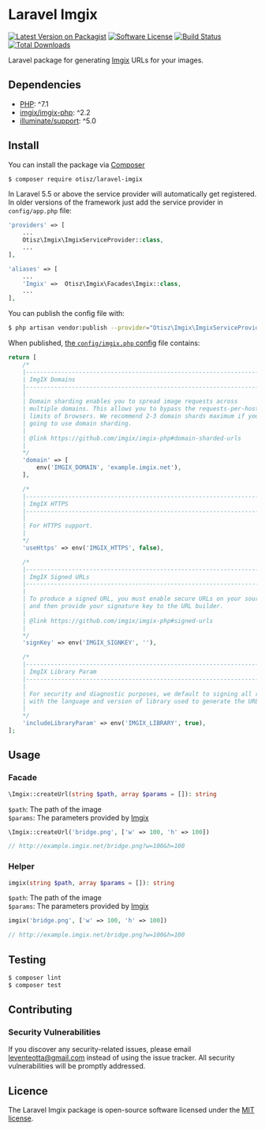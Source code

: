 # Laravel Imgix

[![Latest Version on Packagist][shield-packagist]][link-packagist]
[![Software License][shield-license]](LICENSE.md)
[![Build Status][shield-circleci]][link-circleci]
[![Total Downloads][shield-downloads]][link-packagist]

Laravel package for generating [Imgix](https://www.imgix.com) URLs for your images.

## Dependencies

- [PHP](https://secure.php.net): ^7.1
- [imgix/imgix-php](https://github.com/imgix/imgix-php): ^2.2
- [illuminate/support](https://github.com/illuminate/support): ^5.0

## Install

You can install the package via [Composer](https://getcomposer.org/)
```bash
$ composer require otisz/laravel-imgix
```

In Laravel 5.5 or above the service provider will automatically get registered. In older versions of the framework just add the service provider in `config/app.php` file:
```php
'providers' => [
    ...
    Otisz\Imgix\ImgixServiceProvider::class,
    ...
],

'aliases' => [
    ...
    'Imgix' =>  Otisz\Imgix\Facades\Imgix::class,
    ...
],
```

You can publish the config file with:
```bash
$ php artisan vendor:publish --provider="Otisz\Imgix\ImgixServiceProvider" --tag=config
```

When published, [the `config/imgix.php` config](config/imgix.php) file contains:

```php
return [
    /*
    |--------------------------------------------------------------------------
    | ImgIX Domains
    |--------------------------------------------------------------------------
    |
    | Domain sharding enables you to spread image requests across
    | multiple domains. This allows you to bypass the requests-per-host
    | limits of browsers. We recommend 2-3 domain shards maximum if you are
    | going to use domain sharding.
    |
    | @link https://github.com/imgix/imgix-php#domain-sharded-urls
    |
    */
    'domain' => [
        env('IMGIX_DOMAIN', 'example.imgix.net'),
    ],

    /*
    |--------------------------------------------------------------------------
    | ImgIX HTTPS
    |--------------------------------------------------------------------------
    |
    | For HTTPS support.
    |
    */
    'useHttps' => env('IMGIX_HTTPS', false),

    /*
    |--------------------------------------------------------------------------
    | ImgIX Signed URLs
    |--------------------------------------------------------------------------
    |
    | To produce a signed URL, you must enable secure URLs on your source
    | and then provide your signature key to the URL builder.
    |
    | @link https://github.com/imgix/imgix-php#signed-urls
    |
    */
    'signKey' => env('IMGIX_SIGNKEY', ''),

    /*
    |--------------------------------------------------------------------------
    | ImgIX Library Param
    |--------------------------------------------------------------------------
    |
    | For security and diagnostic purposes, we default to signing all requests
    | with the language and version of library used to generate the URL.
    |
    */
    'includeLibraryParam' => env('IMGIX_LIBRARY', true),
];
```
    
## Usage

### Facade

```php
\Imgix::createUrl(string $path, array $params = []): string
```

`$path`: The path of the image \
`$params`: The parameters provided by [Imgix](https://docs.imgix.com/apis/url)

```php
\Imgix::createUrl('bridge.png', ['w' => 100, 'h' => 100])

// http://example.imgix.net/bridge.png?w=100&h=100
```

### Helper

```php
imgix(string $path, array $params = []): string
```

`$path`: The path of the image \
`$params`: The parameters provided by [Imgix](https://docs.imgix.com/apis/url)

```php
imgix('bridge.png', ['w' => 100, 'h' => 100])

// http://example.imgix.net/bridge.png?w=100&h=100
```
    
## Testing

``` bash
$ composer lint
$ composer test
```

## Contributing

### Security Vulnerabilities

If you discover any security-related issues, please email [leventeotta@gmail.com](mailto:leventeotta@gmail.com) instead of using the issue tracker. All security vulnerabilities will be promptly addressed.

## Licence

The Laravel Imgix package is open-source software licensed under the [MIT license](LICENSE.md).

[shield-packagist]: https://img.shields.io/packagist/v/otisz/laravel-imgix.svg?style=flat-square
[shield-license]: https://img.shields.io/badge/license-MIT-brightgreen.svg?style=flat-square
[shield-circleci]: https://img.shields.io/circleci/token/67d66f24c8eabf5cb95da9dc574bf2c2da59c096/project/github/otisz/laravel-imgix/master.svg?style=flat-square
[shield-downloads]: https://img.shields.io/packagist/dt/otisz/laravel-imgix.svg?style=flat-square

[link-packagist]: https://packagist.org/packages/otisz/laravel-imgix
[link-circleci]: https://circleci.com/gh/Otisz/Laravel-Imgix